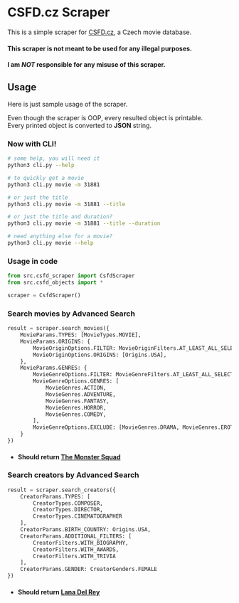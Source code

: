 # CSFD.cz Scraper

This is a simple scraper for [CSFD.cz](https://www.csfd.cz/), a Czech movie database.

#### This scraper is not meant to be used for any illegal purposes.
#### I am *NOT* responsible for any misuse of this scraper.

## Usage
Here is just sample usage of the scraper.

Even though the scraper is OOP, every resulted object is printable.\
Every printed object is converted to **JSON** string.

### Now with CLI!
```bash
# some help, you will need it
python3 cli.py --help

# to quickly get a movie
python3 cli.py movie -m 31881

# or just the title
python3 cli.py movie -m 31881 --title

# or just the title and duration?
python3 cli.py movie -m 31881 --title --duration

# need anything else for a movie?
python3 cli.py movie --help
```

### Usage in code
```python
from src.csfd_scraper import CsfdScraper
from src.csfd_objects import *

scraper = CsfdScraper()
```

### Search movies by Advanced Search
```python
result = scraper.search_movies({
    MovieParams.TYPES: [MovieTypes.MOVIE],
    MovieParams.ORIGINS: {
        MovieOriginOptions.FILTER: MovieOriginFilters.AT_LEAST_ALL_SELECTED,
        MovieOriginOptions.ORIGINS: [Origins.USA],
    },
    MovieParams.GENRES: {
        MovieGenreOptions.FILTER: MovieGenreFilters.AT_LEAST_ALL_SELECTED,
        MovieGenreOptions.GENRES: [
            MovieGenres.ACTION,
            MovieGenres.ADVENTURE,
            MovieGenres.FANTASY,
            MovieGenres.HORROR,
            MovieGenres.COMEDY,
        ],
        MovieGenreOptions.EXCLUDE: [MovieGenres.DRAMA, MovieGenres.EROTIC]
    }
})
```
- #### Should return [The Monster Squad](https://www.csfd.cz/film/31881-zahrobni-komando/prehled/)

### Search creators by Advanced Search
```python
result = scraper.search_creators({
    CreatorParams.TYPES: [
        CreatorTypes.COMPOSER,
        CreatorTypes.DIRECTOR,
        CreatorTypes.CINEMATOGRAPHER
    ],
    CreatorParams.BIRTH_COUNTRY: Origins.USA,
    CreatorParams.ADDITIONAL_FILTERS: [
        CreatorFilters.WITH_BIOGRAPHY,
        CreatorFilters.WITH_AWARDS,
        CreatorFilters.WITH_TRIVIA
    ],
    CreatorParams.GENDER: CreatorGenders.FEMALE
})
```
- #### Should return [Lana Del Rey](https://www.csfd.cz/tvurce/84039-lana-del-rey/prehled/)